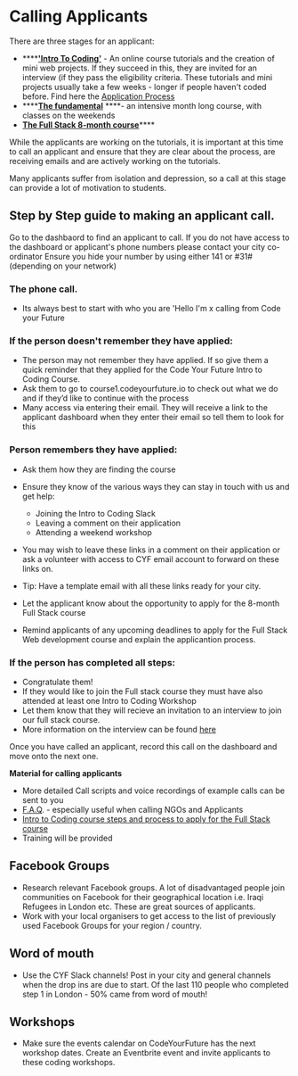 # Calling Applicants

There are three stages for an applicant:

* \*\*\*\*[**'Intro To Coding'**](https://docs.codeyourfuture.io/course-processes/before-the-course/application-process) - An online course tutorials and the creation of mini web projects. If they succeed in this, they are invited for an interview \(if they pass the eligibility criteria. These tutorials and mini projects usually take a few weeks - longer if people haven't coded before. Find here the [Application Process](https://docs.codeyourfuture.io/course-processes/before-the-course/application-process)
* \*\*\*\*[**The fundamental**](https://docs.codeyourfuture.io/our-courses/fundamentals) ****- an intensive month long course, with classes on the weekends 
* [**The Full Stack 8-month course**](https://docs.codeyourfuture.io/our-courses/full-stack-course)\*\*\*\*

While the applicants are working on the tutorials, it is important at this time to call an applicant and ensure that they are clear about the process, are receiving emails and are actively working on the tutorials.

Many applicants suffer from isolation and depression, so a call at this stage can provide a lot of motivation to students.


## Step by Step guide to making an applicant call.

Go to the dashbaord to find an applicant to call. If you do not have access to the dashboard or applicant's phone numbers please contact your city co-ordinator
Ensure you hide your number by using either 141 or #31# (depending on your network)

### The phone call. 
* Its always best to start with who you are 'Hello I'm x calling from Code your Future 

### If the person doesn't remember they have applied:
* The person may not remember they have applied. If so give them a quick reminder that they applied for the Code Your Future Intro to Coding Course.
* Ask them to go to course1.codeyourfuture.io to check out what we do and if they’d like to continue with the process
* Many access via entering their email. They will receive a link to the applicant dashboard when they enter their email so tell them to look for this

### Person remembers they have applied:
* Ask them how they are finding the course
* Ensure they know of the various ways they can stay in touch with us and get help:
  * Joining the Intro to Coding Slack
  * Leaving a comment on their application
  * Attending a weekend workshop 
* You may wish to leave these links in a comment on their application or ask a volunteer with access to CYF email account to forward on these links on. 
* Tip: Have a template email with all these links ready for your city.
 
* Let the applicant know about the opportunity to apply for the 8-month Full Stack course 
* Remind applicants of any upcoming deadlines to apply for the Full Stack Web development course and explain the applicantion process. 

### If the person has completed all steps:
* Congratulate them! 
* If they would like to join the Full stack course they must have also attended at least one Intro to Coding Workshop
* Let them know that they will recieve an invitation to an interview to join our full stack course. 
* More information on the interview can be found [here](https://docs.codeyourfuture.io/course-processes/before-the-course/application-process#9-interview-scheduling-and-invites) 


Once you have called an applicant, record this call on the dashboard and move onto the next one.

**Material for calling applicants**

* More detailed Call scripts and voice recordings of example calls can be sent to you
* [F.A.Q](https://codeyourfuture.io/faq/). - especially useful when calling NGOs and Applicants
* [Intro to Coding course steps and process to apply for the Full Stack course](https://docs.codeyourfuture.io/course-processes/before-the-course/application-process#9-interview-scheduling-and-invites)
* Training will be provided

## Facebook Groups

* Research relevant Facebook groups. A lot of disadvantaged people join communities on Facebook for their geographical location i.e. Iraqi Refugees in London etc. These are great sources of applicants.
* Work with your local organisers to get access to the list of previously used Facebook Groups for your region / country.

## Word of mouth

* Use the CYF Slack channels! Post in your city and general channels when the drop ins are due to start. Of the last 110 people who completed step 1 in London - 50% came from word of mouth! 

## Workshops

* Make sure the events calendar on CodeYourFuture has the next workshop dates. Create an Eventbrite event and invite applicants to these coding workshops.  

